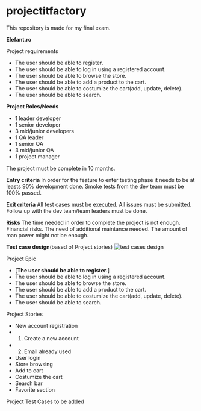 # projectitfactory
This repository is made for my final exam.


**Elefant.ro**

Project requirements

- The user should be able to register.
- The user should be able to log in using a registered account.
- The user should be able to browse the store.
- The user should be able to add a product to the cart.
- The user should be able to costumize the cart(add, update, delete).
- The user should be able to search.

**Project Roles/Needs**

- 1 leader developer
- 1 senior developer
- 3 mid/junior developers
- 1 QA leader
- 1 senior QA
- 3 mid/junior QA
- 1 project manager

The project must be complete in 10 months.

**Entry criteria**
In order for the feature to enter testing phase it needs to be at leasts 90% development done.
Smoke tests from the dev team must be 100% passed.

**Exit criteria**
All test cases must be executed.
All issues must be submitted.
Follow up with the dev team/team leaders must be done.

**Risks**
The time needed in order to complete the project is not enough.
Financial risks.
The need of additional maintance needed.
The amount of man power might not be enough.

**Test case design**(based of Project stories)
![test cases design](https://user-images.githubusercontent.com/109758059/193114372-0793f828-07cc-4f33-9a00-c19707fd9b52.png)


Project Epic
- [**The user should be able to register.**]
- The user should be able to log in using a registered account.
- The user should be able to browse the store.
- The user should be able to add a product to the cart.
- The user should be able to costumize the cart(add, update, delete).
- The user should be able to search.

Project Stories
- New account registration
- 1. Create a new account
- 2. Email already used
- User login
- Store browsing
- Add to cart
- Costumize the cart
- Search bar
- Favorite section

Project Test Cases
to be added


